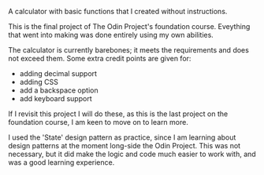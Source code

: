 A calculator with basic functions that I created without instructions.

This is the final project of The Odin Project's foundation course.
Eveything that went into making was done entirely using my own abilities.

The calculator is currently barebones; it meets the requirements and does not exceed them. Some extra credit points are given for:

 - adding decimal support
 - adding CSS
 - add a backspace option
 - add keyboard support

If I revisit this project I will do these, as this is the last project on the foundation course, I am keen to move on to learn more.

I used the 'State' design pattern as practice, since I am learning about design patterns at the moment long-side the Odin Project. This was not necessary, but it did make the logic and code much easier to work with, and was a good learning experience.